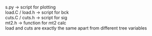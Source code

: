 s.py -> script for plotting        
load.C / load.h -> script for bck        
cuts.C / cuts.h -> script for sig        
mt2.h -> function for mt2 calc        
load and cuts are exactly the same apart from different tree variables
